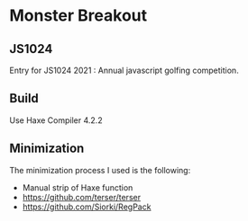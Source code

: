 # Monster Breakout

## JS1024

Entry for JS1024 2021 : Annual javascript golfing competition.

## Build

Use Haxe Compiler 4.2.2

## Minimization

The minimization process I used is the following:

 * Manual strip of Haxe function
 * https://github.com/terser/terser
 * https://github.com/Siorki/RegPack
